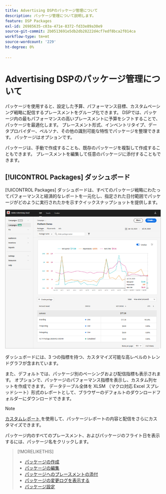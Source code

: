 ```yaml
---
title: Advertising DSPのパッケージ管理について
description: パッケージ管理について説明します。
feature: DSP Packages
exl-id: 26985635-c03a-471e-8372-fd33e89a30e9
source-git-commit: 2b0513691e5db2db28222d4cf7edf8bca2f014ca
workflow-type: tm+mt
source-wordcount: '229'
ht-degree: 0%

---
```


# Advertising DSPのパッケージ管理について

パッケージを使用すると、設定した予算、パフォーマンス目標、カスタムペーシング戦略に配信するプレースメントをグループ化できます。 DSPでは、パッケージ内の最もパフォーマンスの高いプレースメントに予算をシフトすることで、パッケージを最適化します。 プレースメント形式、インベントリタイプ、データプロバイダー、ペルソナ、その他の識別可能な特性でパッケージを整理できます。 パッケージはオプションです。

パッケージは、手動で作成することも、既存のパッケージを複製して作成することもできます。 プレースメントを編集して任意のパッケージに添付することもできます。

## [!UICONTROL Packages] ダッシュボード

[!UICONTROL Packages] ダッシュボードは、すべてのパッケージ戦略にわたってパフォーマンスと経済的なレポートを一元化し、指定された日付範囲でパッケージがどのように実行されたかを示すクイックスナップショットを提供します。

![ パッケージダッシュボード ](/help/dsp/assets/package-dashboard.png)

ダッシュボードには、3 つの指標を持つ、カスタマイズ可能な高レベルのトレンドグラフが含まれています。

また、デフォルトでは、パッケージ別のペーシングおよび配信指標も表示されます。 オプションで、パッケージのパフォーマンス指標を表示し、カスタム列セットを作成できます。 データテーブル全体を XLSM （マクロ対応 Excel スプレッドシート）形式のレポートとして、ブラウザーのデフォルトのダウンロードフォルダーにダウンロードできます。

>[!NOTE]
>
>[ カスタムレポート ](/help/dsp/reports/report-about.md) を使用して、パッケージレポートの内容と配信をさらにカスタマイズできます。

パッケージ内のすべてのプレースメント、およびパッケージのフライト日を表示するには、パッケージ名をクリックします。

>[!MORELIKETHIS]
>
>* [ パッケージの作成 ](package-create.md)
>* [ パッケージの編集 ](package-edit.md)
>* [ パッケージへのプレースメントの添付 ](package-attach-placement.md)
>* [ パッケージの変更ログを表示する ](package-change-log.md)
>* [ パッケージ設定 ](package-settings.md)
